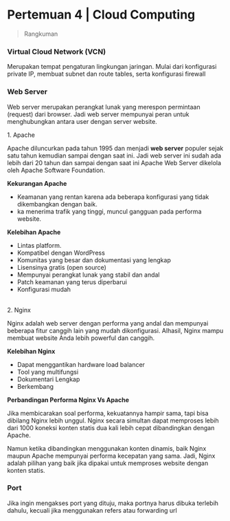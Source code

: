 # Pertemuan 4 | Cloud Computing

> Rangkuman

### Virtual Cloud Network (VCN)

<p>Merupakan tempat pengaturan lingkungan jaringan. Mulai dari konfigurasi private IP, membuat subnet dan route tables, 
serta konfigurasi firewall</p>

### Web Server
 <p>Web server merupakan perangkat lunak yang merespon permintaan (request) dari browser. Jadi web server mempunyai peran untuk menghubungkan antara user dengan server website.</p>
 1. Apache
    <p>Apache diluncurkan pada tahun 1995 dan menjadi <b>web server</b> populer sejak satu tahun kemudian sampai dengan saat ini. Jadi web server ini sudah ada lebih dari 20 tahun dan sampai dengan saat ini Apache Web Server dikelola oleh Apache Software Foundation.</p>
    <b>Kekurangan Apache</b>
    <ul>
    <li>Keamanan yang rentan karena ada beberapa konfigurasi yang tidak dikembangkan dengan baik.</li>
    <li>ka menerima trafik yang tinggi, muncul gangguan pada performa website.</li>
    </ul>
    
   <b> Kelebihan Apache</b>
    <ul>
      <li>Lintas platform.</li>
      <li>Kompatibel dengan WordPress</li>
      <li>Komunitas yang besar dan dokumentasi yang lengkap</li>
      <li>Lisensinya gratis (open source)</li>
      <li>Mempunyai perangkat lunak yang stabil dan andal</li>
      <li>Patch keamanan yang terus diperbarui</li>
      <li>Konfigurasi mudah</li>
    </ul>
    <br>
 2. Nginx
    <p>Nginx adalah web server dengan performa yang andal dan mempunyai beberapa fitur canggih lain yang mudah dikonfigurasi. Alhasil, Nginx mampu membuat website Anda lebih powerful dan canggih.</p>
    <b>Kelebihan Nginx</b>
     <ul>
      <li>Dapat menggantikan hardware load balancer</li>
      <li>Tool yang multifungsi</li>
      <li>Dokumentari Lengkap</li>
      <li>Berkembang</li>
     </ul>
     <b> Perbandingan Performa Nginx Vs Apache</b>
  <p>Jika membicarakan soal performa, kekuatannya hampir sama, tapi bisa dibilang Nginx lebih unggul. Nginx secara simultan dapat memproses lebih dari 1000 koneksi konten statis dua kali lebih cepat dibandingkan dengan Apache.</p>

  <p>Namun ketika dibandingkan menggunakan konten dinamis, baik Nginx maupun Apache mempunyai performa kecepatan yang sama. Jadi, Nginx adalah pilihan yang baik jika dipakai untuk memproses website dengan konten statis.</p>
  
  ### Port
   <p>Jika ingin mengakses port yang dituju, maka portnya harus dibuka terlebih dahulu, kecuali jika menggunakan refers atau forwarding url</p>

 
    
